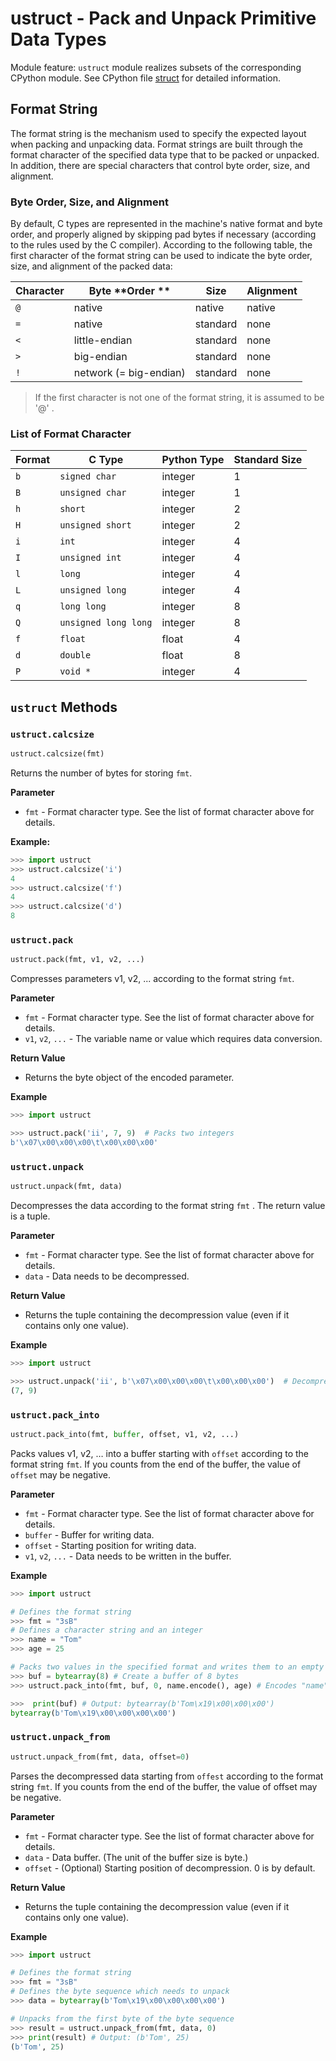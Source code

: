 
# ustruct - Pack and Unpack Primitive Data Types

Module feature: `ustruct` module realizes subsets of the corresponding CPython module. See CPython file [struct](https://docs.python.org/3.5/library/struct.html#module-struct) for detailed information.


## Format String

The format string is the mechanism used to specify the expected layout when packing and unpacking data. Format strings are built through the format character of the specified data type that to be packed or unpacked. In addition, there are special characters that control byte order, size, and alignment.


### Byte Order, Size, and Alignment

By default, C types are represented in the machine's native format and byte order, and properly aligned by skipping pad bytes if necessary (according to the rules used by the C compiler). According to the following table, the first character of the format string can be used to indicate the byte order, size, and alignment of the packed data:

| Character | Byte **Order **        | Size     | Alignment |
| --------- | ---------------------- | -------- | --------- |
| `@`       | native                 | native   | native    |
| `=`       | native                 | standard | none      |
| `<`       | little-endian          | standard | none      |
| `>`       | big-endian             | standard | none      |
| `!`       | network (= big-endian) | standard | none      |

> If the first character is not one of the format string, it is assumed to be '@' .


### **List of Format Character**

| Format | C Type               | Python Type | Standard Size |
| ------ | -------------------- | ----------- | ------------- |
| `b`    | `signed char`        | integer     | 1             |
| `B`    | `unsigned char`      | integer     | 1             |
| `h`    | `short`              | integer     | 2             |
| `H`    | `unsigned short`     | integer     | 2             |
| `i`    | `int`                | integer     | 4             |
| `I`    | `unsigned int`       | integer     | 4             |
| `l`    | `long`               | integer     | 4             |
| `L`    | `unsigned long`      | integer     | 4             |
| `q`    | `long long`          | integer     | 8             |
| `Q`    | `unsigned long long` | integer     | 8             |
| `f`    | `float`              | float       | 4             |
| `d`    | `double`             | float       | 8             |
| `P`    | `void *`             | integer     | 4             |


## `ustruct` Methods

### `ustruct.calcsize`

```python
ustruct.calcsize(fmt)
```

Returns the number of bytes for storing `fmt`.

**Parameter**

- `fmt` - Format character type. See the list of format character above for details.

**Example:**

```python
>>> import ustruct
>>> ustruct.calcsize('i')
4
>>> ustruct.calcsize('f')
4
>>> ustruct.calcsize('d')
8
```



### `ustruct.pack`

```python
ustruct.pack(fmt, v1, v2, ...)
```

Compresses parameters v1, v2, ... according to the format string `fmt`.

**Parameter**

- `fmt` - Format character type. See the list of format character above for details.
- `v1`, `v2`, `...` - The variable name or value which requires data conversion. 

**Return Value**

- Returns the byte object of the encoded parameter.

**Example**

```python
>>> import ustruct

>>> ustruct.pack('ii', 7, 9)  # Packs two integers
b'\x07\x00\x00\x00\t\x00\x00\x00'

```

### `ustruct.unpack`

```python
ustruct.unpack(fmt, data)
```

Decompresses the data according to the format string `fmt` . The return value is a tuple.

**Parameter**

- `fmt` - Format character type. See the list of format character above for details.
- `data` - Data needs to be decompressed.

**Return Value**

- Returns the tuple containing the decompression value (even if it contains only one value).

**Example**

```python
>>> import ustruct

>>> ustruct.unpack('ii', b'\x07\x00\x00\x00\t\x00\x00\x00')  # Decompresses two previous packed integers
(7, 9)

```



### `ustruct.pack_into`

```python
ustruct.pack_into(fmt, buffer, offset, v1, v2, ...)
```

Packs values  v1, v2, … into a buffer starting with `offset` according to the format string `fmt`. If you counts from the end of the buffer, the value of `offset` may be negative.

**Parameter**

- `fmt` - Format character type. See the list of format character above for details.
- `buffer` - Buffer for writing data. 
- `offset` - Starting position for writing data.
- `v1`, `v2`, `...` - Data needs to be written in the buffer.

**Example**

```python
>>> import ustruct

# Defines the format string
>>> fmt = "3sB"
# Defines a character string and an integer
>>> name = "Tom"
>>> age = 25

# Packs two values in the specified format and writes them to an empty buffer in bytes type
>>> buf = bytearray(8) # Create a buffer of 8 bytes
>>> ustruct.pack_into(fmt, buf, 0, name.encode(), age) # Encodes "name" as bytes type and writes in three characters (three bytes), followed by a integer "age" (one byte)

>>>  print(buf) # Output: bytearray(b'Tom\x19\x00\x00\x00')
bytearray(b'Tom\x19\x00\x00\x00\x00')
```


### `ustruct.unpack_from`

```python
ustruct.unpack_from(fmt, data, offset=0)
```

Parses the decompressed data starting from `offest` according to the format string `fmt`. If you counts from the end of the buffer, the value of offset may be negative.

**Parameter**

- `fmt` - Format character type. See the list of format character above for details.
- `data` - Data buffer. (The unit of the buffer size is byte.)
- `offset` - (Optional) Starting position of decompression. 0 is by default.

**Return Value**

- Returns the tuple containing the decompression value (even if it contains only one value).

**Example**

```python
>>> import ustruct

# Defines the format string
>>> fmt = "3sB"
# Defines the byte sequence which needs to unpack
>>> data = bytearray(b'Tom\x19\x00\x00\x00\x00')

# Unpacks from the first byte of the byte sequence
>>> result = ustruct.unpack_from(fmt, data, 0)
>>> print(result) # Output: (b'Tom', 25)
(b'Tom', 25)

```